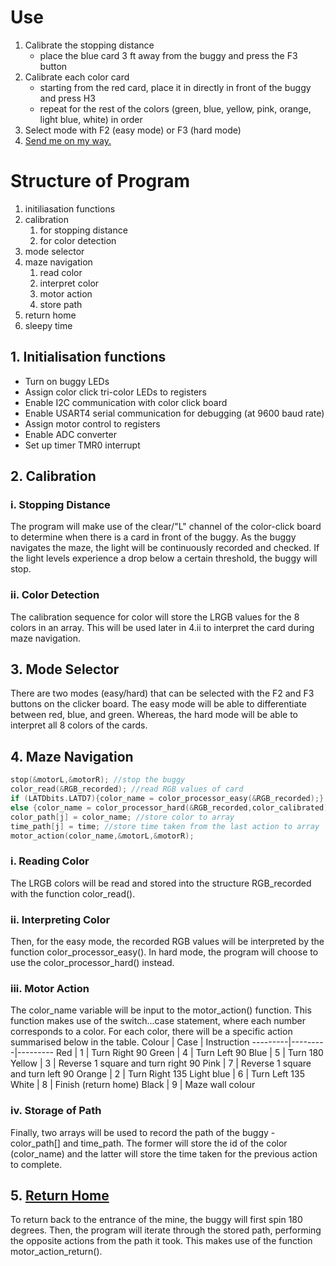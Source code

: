 # Use
1. Calibrate the stopping distance
	- place the blue card 3 ft away from the buggy and press the F3 button
2. Calibrate each color card
	- starting from the red card, place it in directly in front of the buggy and press H3
	- repeat for the rest of the colors (green, blue, yellow, pink, orange, light blue, white) in order
3. Select mode with F2 (easy mode) or F3 (hard mode)
4. [Send me on my way.](https://www.youtube.com/watch?v=IGMabBGydC0) 

# Structure of Program
1. initiliasation functions
2. calibration
	1. for stopping distance
	2. for color detection
3. mode selector
4. maze navigation
	1. read color
	2. interpret color
	3. motor action
	4. store path
5. return home
6. sleepy time

## 1. Initialisation functions
- Turn on buggy LEDs
- Assign color click tri-color LEDs to registers
- Enable I2C communication with color click board
- Enable USART4 serial communication for debugging (at 9600 baud rate)
- Assign motor control to registers
- Enable ADC converter
- Set up timer TMR0 interrupt

## 2. Calibration
### i. Stopping Distance
The program will make use of the clear/"L" channel of the color-click board to determine when there is a card in front of the buggy. As the buggy navigates the maze, the light will be continuously recorded and checked. If the light levels experience a drop below a certain threshold, the buggy will stop.

### ii. Color Detection
The calibration sequence for color will store the LRGB values for the 8 colors in an array. This will be used later in 4.ii to interpret the card during maze navigation.

## 3. Mode Selector
There are two modes (easy/hard) that can be selected with the F2 and F3 buttons on the clicker board. The easy mode will be able to differentiate between red, blue, and green. Whereas, the hard mode will be able to interpret all 8 colors of the cards.
## 4. Maze Navigation
```C
stop(&motorL,&motorR); //stop the buggy
color_read(&RGB_recorded); //read RGB values of card
if (LATDbits.LATD7){color_name = color_processor_easy(&RGB_recorded);} //color detection for easy mode
else {color_name = color_processor_hard(&RGB_recorded,color_calibrated);} //color detection for hard mode 
color_path[j] = color_name; //store color to array
time_path[j] = time; //store time taken from the last action to array
motor_action(color_name,&motorL,&motorR);
```
### i. Reading Color
The LRGB colors will be read and stored into the structure RGB_recorded with the function color_read().

### ii. Interpreting Color
Then, for the easy mode, the recorded RGB values will be interpreted by the function color_processor_easy(). In hard mode, the program will choose to use the color_processor_hard() instead.
### iii. Motor Action
The color_name variable will be input to the motor_action() function. This function makes use of the switch...case statement, where each number corresponds to a color. For each color, there will be a specific action summarised below in the table.
Colour | Case | Instruction
---------|---------|---------
Red | 1 | Turn Right 90
Green | 4 | Turn Left 90
Blue | 5 | Turn 180
Yellow | 3 | Reverse 1 square and turn right 90
Pink | 7 | Reverse 1 square and turn left 90
Orange | 2 | Turn Right 135
Light blue | 6 | Turn Left 135 
White | 8 | Finish (return home)
Black | 9 | Maze wall colour

### iv. Storage of Path
Finally, two arrays will be used to record the path of the buggy - color_path[] and time_path. The former will store the id of the color (color_name) and the latter will store the time taken for the previous action to complete.

## 5. [Return Home](https://www.youtube.com/watch?v=iyFijjikkeM)
To return back to the entrance of the mine, the buggy will first spin 180 degrees. Then, the program will iterate through the stored path, performing the opposite actions from the path it took. This makes use of the function motor_action_return().
